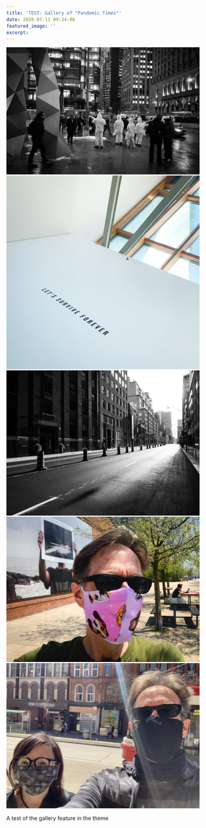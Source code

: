 ```yaml
---
title: 'TEST: Gallery of "Pandemic Times"'
date: 2020-07-11 09:24:00
featured_image: ''
excerpt:
---
```


<div class="gallery" data-columns="3">
    <img src="/images/demo/Hazmat-Yonge-Street.jpg">
    <img src="/images/demo/Lets-Survive-Forever.jpg">
    <img src="/images/demo/Streets-Deserted.jpg">
    <img src="/images/demo/Masked-Man-and-Dogs.jpg">
    <img src="/images/demo/Outside-During-Pandemic.jpg">
</div>

A test of the gallery feature in the theme
